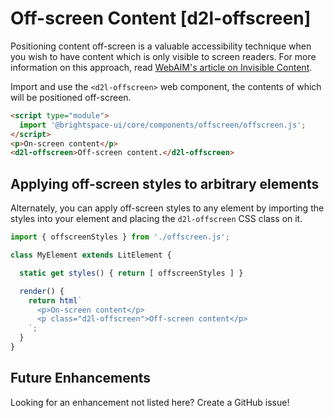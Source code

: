 # Off-screen Content [d2l-offscreen]

Positioning content off-screen is a valuable accessibility technique when you wish to have content which is only visible to screen readers. For more information on this approach, read [WebAIM's article on Invisible Content](http://webaim.org/techniques/css/invisiblecontent/).

Import and use the `<d2l-offscreen>` web component, the contents of which will be positioned off-screen.

<!-- docs: demo live name:d2l-offscreen -->
```html
<script type="module">
  import '@brightspace-ui/core/components/offscreen/offscreen.js';
</script>
<p>On-screen content</p>
<d2l-offscreen>Off-screen content.</d2l-offscreen>
```

## Applying off-screen styles to arbitrary elements

Alternately, you can apply off-screen styles to any element by importing the styles into your element and placing the `d2l-offscreen` CSS class on it.

```javascript
import { offscreenStyles } from './offscreen.js';

class MyElement extends LitElement {

  static get styles() { return [ offscreenStyles ] }

  render() {
    return html`
      <p>On-screen content</p>
      <p class="d2l-offscreen">Off-screen content</p>
    `;
  }
}
```

<!-- docs: start hidden content -->
## Future Enhancements

Looking for an enhancement not listed here? Create a GitHub issue!
<!-- docs: end hidden content -->
